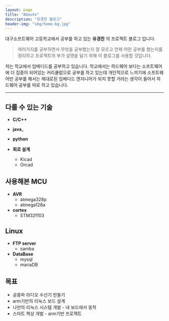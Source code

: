 ```yaml
---
layout: page
title: "Aboute"
description: "유경찬 블로그"
header-img: "img/home-bg.jpg"
---
```


대구소프트웨어 고등학교에서 공부를 하고 있는 __유경찬__ 의 프로젝트 블로그 입니다. 

> 여러가지를 공부하면서 무엇을 공부했는지 잘 모르고 언제 어떤 공부를 했는지를 정리하고 프로젝트의 부가 설명을 달기 위해 이 블로그를 사용할 것입니다.

저는 학교에서 임베디드를 공부하고 있습니다. 학교에서는 하드웨어 보다는 소프트웨어에 더 집중이 되어있는 커리큘럼으로 공부를 하고 있는데 개인적으로 느끼기에 소프트웨어만 공부를 해서는 제대로된 임베디드 엔지니어가 되지 못할 거라는 생각이 들어서 하드웨어 공부를 따로 하고 있습니다. 

----------

## 다룰 수 있는 기술
 
* __C/C++__
* __java___
* __python__

* __회로 설계__
	* Kicad
	* Orcad


## 사용해본 MCU

* __AVR__
	* atmega328p
	* atmega128a
* __cortex__
	* STM32f103

## Linux

* __FTP server__
	* samba
* __DataBase__
	* mysql
	* mariaDB

## 목표

* 공중파 라디오 수신기 만들기
* arm기반의 리눅스 보드 설계
* 나만의 리눅스 시스템 개발 - 내 보드에서 동작
* 스마트 책상 개발 - arm기반 프로젝트